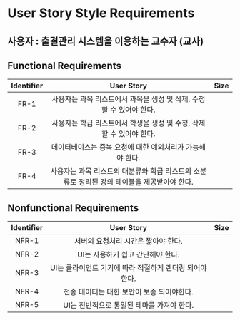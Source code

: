 # User Story Style Requirements

## 사용자 : 출결관리 시스템을 이용하는 교수자 (교사)

## Functional Requirements

|Identifier|User Story|Size|
|:--:|:--:|:--:|
|FR-1|사용자는 과목 리스트에서 과목을 생성 및 삭제, 수정할 수 있어야 한다.||
|FR-2|사용자는 학급 리스트에서 학생을 생성 및 수정, 삭제할 수 있어야 한다.||
|FR-3|데이터베이스는 중복 요청에 대한 예외처리가 가능해야 한다.||
|FR-4|사용자는 과목 리스트의 대분류와 학급 리스트의 소분류로 정리된 강의 테이블을 제공받아야 한다.||

## Nonfunctional Requirements

|Identifier|User Story|Size|
|:--:|:--:|:--:|
|NFR-1|서버의 요청처리 시간은 짧아야 한다.||
|NFR-2|UI는 사용하기 쉽고 간단해야 한다.||
|NFR-3|UI는 클라이언트 기기에 따라 적절하게 렌더링 되어야 한다.||
|NFR-4|전송 데이터는 대한 보안이 보증 되어야한다.||
|NFR-5|UI는 전반적으로 통일된 테마를 가져야 한다.||
